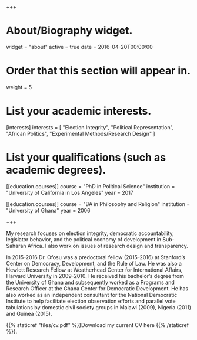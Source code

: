 +++
# About/Biography widget.
widget = "about"
active = true
date = 2016-04-20T00:00:00

# Order that this section will appear in.
weight = 5

# List your academic interests.
[interests]
  interests = [
    "Election Integrity",
    "Political Representation",
    "African Politics",
    "Experimental Methods/Research Design"
  ]

# List your qualifications (such as academic degrees).
[[education.courses]]
  course = "PhD in Political Science"
  institution = "University of California in Los Angeles"
  year = 2017

[[education.courses]]
  course = "BA in Philosophy and Religion"
  institution = "University of Ghana"
  year = 2006
 
+++

My research focuses on election integrity, democratic accountability, legislator behavior, and the political economy of development in Sub-Saharan Africa. I also work on issues of research design and transparency. 

In 2015-2016 Dr. Ofosu was a predoctoral fellow (2015-2016) at Stanford’s Center on Democracy, Development, and the Rule of Law. He was also a Hewlett Research Fellow at Weatherhead Center for International Affairs, Harvard University in 2009-2010. He received his bachelor’s degree from the University of Ghana and subsequently worked as a Programs and Research Officer at the Ghana Center for Democratic Development. He has also worked as an independent consultant for the National Democratic Institute to help facilitate election observation efforts and parallel vote tabulations by domestic civil society groups in Malawi (2009), Nigeria (2011) and Guinea (2015). 

{{% staticref "files/cv.pdf" %}}Download my current CV here {{% /staticref %}}.

